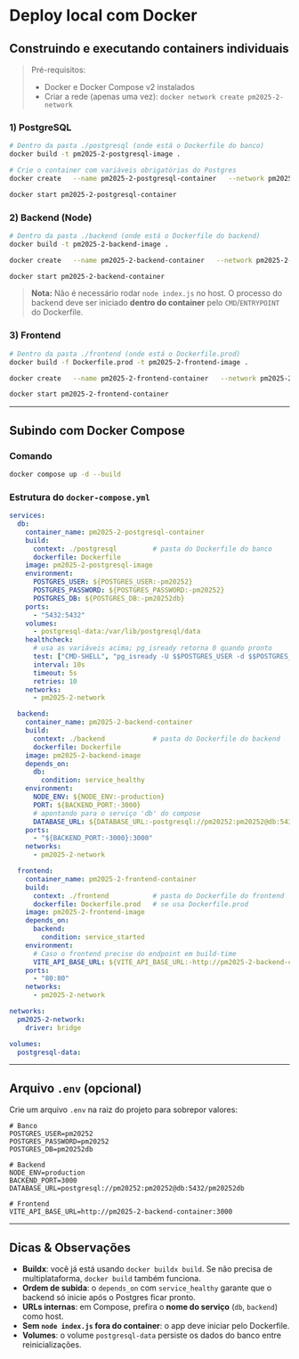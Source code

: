 # Deploy local com Docker

## Construindo e executando **containers individuais**

> Pré-requisitos:
> - Docker e Docker Compose v2 instalados  
> - Criar a rede (apenas uma vez): `docker network create pm2025-2-network`

### 1) PostgreSQL

```bash
# Dentro da pasta ./postgresql (onde está o Dockerfile do banco)
docker build -t pm2025-2-postgresql-image .

# Crie o container com variáveis obrigatórias do Postgres
docker create   --name pm2025-2-postgresql-container   --network pm2025-2-network   -p 5432:5432   -e POSTGRES_USER=pm20252   -e POSTGRES_PASSWORD=pm20252   -e POSTGRES_DB=pm20252db   pm2025-2-postgresql-image

docker start pm2025-2-postgresql-container
```

### 2) Backend (Node)

```bash
# Dentro da pasta ./backend (onde está o Dockerfile do backend)
docker build -t pm2025-2-backend-image .

docker create   --name pm2025-2-backend-container   --network pm2025-2-network   -p 3000:3000   -e NODE_ENV=production   -e PORT=3000   -e DATABASE_URL=postgresql://pm20252:pm20252@pm2025-2-postgresql-container:5432/pm20252db   pm2025-2-backend-image

docker start pm2025-2-backend-container
```

> **Nota:** Não é necessário rodar `node index.js` no host. O processo do backend deve ser iniciado **dentro do container** pelo `CMD`/`ENTRYPOINT` do Dockerfile.

### 3) Frontend

```bash
# Dentro da pasta ./frontend (onde está o Dockerfile.prod)
docker build -f Dockerfile.prod -t pm2025-2-frontend-image .

docker create   --name pm2025-2-frontend-container   --network pm2025-2-network   -p 80:80   -e VITE_API_BASE_URL=http://pm2025-2-backend-container:3000   pm2025-2-frontend-image

docker start pm2025-2-frontend-container
```

---

## Subindo com **Docker Compose**

### Comando

```bash
docker compose up -d --build
```

### Estrutura do `docker-compose.yml`

```yaml
services:
  db:
    container_name: pm2025-2-postgresql-container
    build:
      context: ./postgresql         # pasta do Dockerfile do banco
      dockerfile: Dockerfile
    image: pm2025-2-postgresql-image
    environment:
      POSTGRES_USER: ${POSTGRES_USER:-pm20252}
      POSTGRES_PASSWORD: ${POSTGRES_PASSWORD:-pm20252}
      POSTGRES_DB: ${POSTGRES_DB:-pm20252db}
    ports:
      - "5432:5432"
    volumes:
      - postgresql-data:/var/lib/postgresql/data
    healthcheck:
      # usa as variáveis acima; pg_isready retorna 0 quando pronto
      test: ["CMD-SHELL", "pg_isready -U $$POSTGRES_USER -d $$POSTGRES_DB || exit 1"]
      interval: 10s
      timeout: 5s
      retries: 10
    networks:
      - pm2025-2-network

  backend:
    container_name: pm2025-2-backend-container
    build:
      context: ./backend            # pasta do Dockerfile do backend
      dockerfile: Dockerfile
    image: pm2025-2-backend-image
    depends_on:
      db:
        condition: service_healthy
    environment:
      NODE_ENV: ${NODE_ENV:-production}
      PORT: ${BACKEND_PORT:-3000}
      # apontando para o serviço 'db' do compose
      DATABASE_URL: ${DATABASE_URL:-postgresql://pm20252:pm20252@db:5432/pm20252db}
    ports:
      - "${BACKEND_PORT:-3000}:3000"
    networks:
      - pm2025-2-network

  frontend:
    container_name: pm2025-2-frontend-container
    build:
      context: ./frontend           # pasta do Dockerfile do frontend
      dockerfile: Dockerfile.prod   # se usa Dockerfile.prod
    image: pm2025-2-frontend-image
    depends_on:
      backend:
        condition: service_started
    environment:
      # Caso o frontend precise do endpoint em build-time
      VITE_API_BASE_URL: ${VITE_API_BASE_URL:-http://pm2025-2-backend-container:3000}
    ports:
      - "80:80"
    networks:
      - pm2025-2-network

networks:
  pm2025-2-network:
    driver: bridge

volumes:
  postgresql-data:
```

---

## Arquivo `.env` (opcional)

Crie um arquivo `.env` na raiz do projeto para sobrepor valores:

```env
# Banco
POSTGRES_USER=pm20252
POSTGRES_PASSWORD=pm20252
POSTGRES_DB=pm20252db

# Backend
NODE_ENV=production
BACKEND_PORT=3000
DATABASE_URL=postgresql://pm20252:pm20252@db:5432/pm20252db

# Frontend
VITE_API_BASE_URL=http://pm2025-2-backend-container:3000
```

---

## Dicas & Observações

- **Buildx**: você já está usando `docker buildx build`. Se não precisa de multiplataforma, `docker build` também funciona.
- **Ordem de subida**: o `depends_on` com `service_healthy` garante que o backend só inicie após o Postgres ficar pronto.
- **URLs internas**: em Compose, prefira o **nome do serviço** (`db`, `backend`) como host.
- **Sem `node index.js` fora do container**: o app deve iniciar pelo Dockerfile.
- **Volumes**: o volume `postgresql-data` persiste os dados do banco entre reinicializações.
